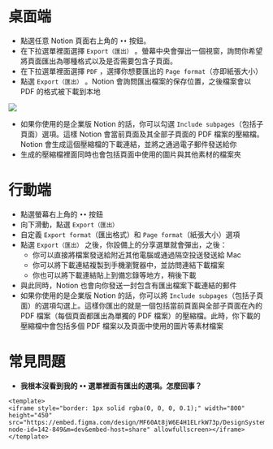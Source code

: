 # 桌面端

- 點選任意 Notion 頁面右上角的 `••` 按鈕。
- 在下拉選單裡面選擇 `Export（匯出）` 。螢幕中央會彈出一個視窗，詢問你希望將頁面匯出為哪種格式以及是否需要包含子頁面。
- 在下拉選單裡面選擇 `PDF` ，選擇你想要匯出的 `Page format`（亦即紙張大小）
- 點選 `Export（匯出）` 。Notion 會詢問匯出檔案的保存位置，之後檔案會以 PDF 的格式被下載到本地

![](https://s3-us-west-2.amazonaws.com/secure.notion-static.com/16022386-41a7-4a7e-8346-21fa1d2d3bb6/pdfExportSettings.gif)

- 如果你使用的是企業版 Notion 的話，你可以勾選 `Include subpages`（包括子頁面）選項。這樣 Notion 會當前頁面及其全部子頁面的 PDF 檔案的壓縮檔。Notion 會生成這個壓縮檔的下載連結，並將之通過電子郵件發送給你
- 生成的壓縮檔裡面同時也會包括頁面中使用的圖片與其他素材的檔案夾

# 行動端

- 點選螢幕右上角的 `••` 按鈕
- 向下滑動，點選 `Export（匯出）`
- 自定義 `Export format`（匯出格式）和 `Page format`（紙張大小）選項
- 點選 `Export（匯出）` 之後，你設備上的分享選單就會彈出，之後：
    - 你可以直接將檔案發送給附近其他電腦或通過隔空投送發送給 Mac
    - 你可以將下載連結複製到手機瀏覽器中，並訪問連結下載檔案
    - 你也可以將下載連結貼上到備忘錄等地方，稍後下載
- 與此同時，Notion 也會向你發送一封包含有匯出檔案下載連結的郵件
- 如果你使用的是企業版 Notion 的話，你可以將 `Include subpages`（包括子頁面）的選項勾選上。這樣你匯出的就是一個包括當前頁面與全部子頁面在內的 PDF 檔案（每個頁面都匯出為單獨的 PDF 檔案）的壓縮檔。此時，你下載的壓縮檔中會包括多個 PDF 檔案以及頁面中使用的圖片等素材檔案

# 常見問題

- **我根本沒看到我的 `••` 選單裡面有匯出的選項。怎麼回事？**

```vue
<template>
<iframe style="border: 1px solid rgba(0, 0, 0, 0.1);" width="800" height="450" src="https://embed.figma.com/design/MF60At8jW6E4H1ELrkW73p/DesignSystem?node-id=142-849&m=dev&embed-host=share" allowfullscreen></iframe>
</template>
```